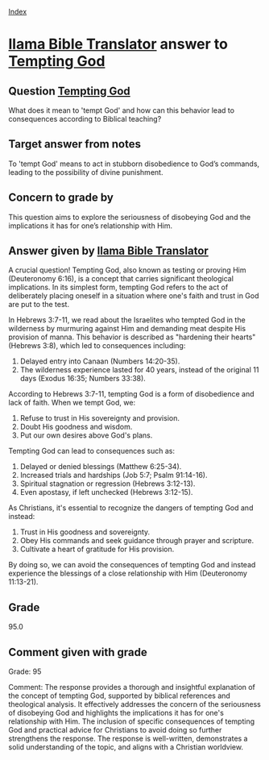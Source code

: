 
[Index](../../index.md)
# [llama Bible Translator](../../answering_models/llama_Bible_Translator.md) answer to [Tempting God](../../questions/Tempting_God.md)

## Question [Tempting God](../../questions/Tempting_God.md)
What does it mean to 'tempt God' and how can this behavior lead to consequences according to Biblical teaching?

## Target answer from notes
To 'tempt God' means to act in stubborn disobedience to God’s commands, leading to the possibility of divine punishment.

## Concern to grade by
This question aims to explore the seriousness of disobeying God and the implications it has for one’s relationship with Him.

## Answer given by [llama Bible Translator](../../answering_models/llama_Bible_Translator.md)
A crucial question! Tempting God, also known as testing or proving Him (Deuteronomy 6:16), is a concept that carries significant theological implications. In its simplest form, tempting God refers to the act of deliberately placing oneself in a situation where one's faith and trust in God are put to the test.

In Hebrews 3:7-11, we read about the Israelites who tempted God in the wilderness by murmuring against Him and demanding meat despite His provision of manna. This behavior is described as "hardening their hearts" (Hebrews 3:8), which led to consequences including:

1. Delayed entry into Canaan (Numbers 14:20-35).
2. The wilderness experience lasted for 40 years, instead of the original 11 days (Exodus 16:35; Numbers 33:38).

According to Hebrews 3:7-11, tempting God is a form of disobedience and lack of faith. When we tempt God, we:

1. Refuse to trust in His sovereignty and provision.
2. Doubt His goodness and wisdom.
3. Put our own desires above God's plans.

Tempting God can lead to consequences such as:

1. Delayed or denied blessings (Matthew 6:25-34).
2. Increased trials and hardships (Job 5:7; Psalm 91:14-16).
3. Spiritual stagnation or regression (Hebrews 3:12-13).
4. Even apostasy, if left unchecked (Hebrews 3:12-15).

As Christians, it's essential to recognize the dangers of tempting God and instead:

1. Trust in His goodness and sovereignty.
2. Obey His commands and seek guidance through prayer and scripture.
3. Cultivate a heart of gratitude for His provision.

By doing so, we can avoid the consequences of tempting God and instead experience the blessings of a close relationship with Him (Deuteronomy 11:13-21).

## Grade
95.0

## Comment given with grade
Grade: 95

Comment: The response provides a thorough and insightful explanation of the concept of tempting God, supported by biblical references and theological analysis. It effectively addresses the concern of the seriousness of disobeying God and highlights the implications it has for one's relationship with Him. The inclusion of specific consequences of tempting God and practical advice for Christians to avoid doing so further strengthens the response. The response is well-written, demonstrates a solid understanding of the topic, and aligns with a Christian worldview.
